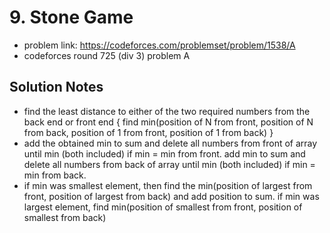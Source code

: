 # 9. Stone Game

* problem link: https://codeforces.com/problemset/problem/1538/A
* codeforces round 725 (div 3) problem A

## Solution Notes

* find the least distance to either of the two required numbers from the back end or front end { find min(position of N from front, position of N from back, position of 1 from front, position of 1 from back) }
* add the obtained min to sum and delete all numbers from front of array until min (both included) if min = min from front. add min to sum and delete all numbers from back of array until min (both included) if min = min from back.
* if min was smallest element, then find the min(position of largest from front, position of largest from back) and add position to sum. if min was largest element, find min(position of smallest from front, position of smallest from back)